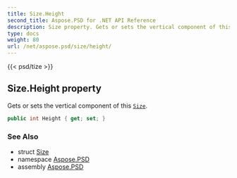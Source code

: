 ```yaml
---
title: Size.Height
second_title: Aspose.PSD for .NET API Reference
description: Size property. Gets or sets the vertical component of this Size
type: docs
weight: 80
url: /net/aspose.psd/size/height/
---
```

{{< psd/tize >}}
## Size.Height property

Gets or sets the vertical component of this [`Size`](../).

```csharp
public int Height { get; set; }
```

### See Also

* struct [Size](../)
* namespace [Aspose.PSD](../../size/)
* assembly [Aspose.PSD](../../../)


